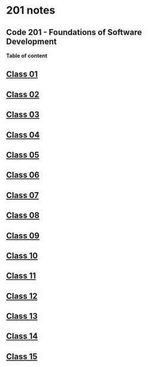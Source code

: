 # 201 notes

## Code 201 - Foundations of Software Development

**Table of content**

## [Class 01](/https-ahall23.github.io-reading-notes-/201/Class01/)

## [Class 02](/https-ahall23.github.io-reading-notes-/201/Class02/)

## [Class 03](/https-ahall23.github.io-reading-notes-/201/Class03/)

## [Class 04](/https-ahall23.github.io-reading-notes-/201/Class04/)

## [Class 05](/https-ahall23.github.io-reading-notes-/201/Class05/)

## [Class 06](/https-ahall23.github.io-reading-notes-/201/Class06/)

## [Class 07](/https-ahall23.github.io-reading-notes-/201/Class07/)

## [Class 08](/https-ahall23.github.io-reading-notes/201/Class08/)

## [Class 09](/https-ahall23.github.io-reading-notes/201/Class09/)

## [Class 10](/https-ahall23.github.io-reading-notes-/201/Class10/)

## [Class 11](/https-ahall23.github.io-reading-notes-/201/Class11/)

## [Class 12](/https-ahall23.github.io-reading-notes-/201/Class12/)

## [Class 13](/https-ahall23.github.io-reading-notes-/201/Class13/)

## [Class 14](/https-ahall23.github.io-reading-notes-/201/Class14/)

## [Class 15](/https-ahall23.github.io-reading-notes-/201/Class15/)
